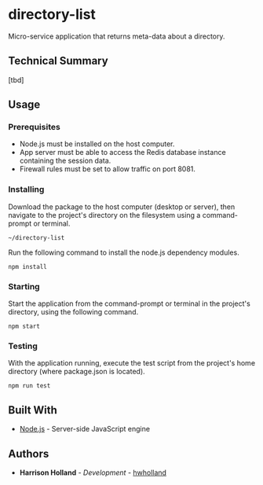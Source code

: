 # directory-list
Micro-service application that returns meta-data about a directory.

## Technical Summary
[tbd]

## Usage

### Prerequisites
* Node.js must be installed on the host computer.
* App server must be able to access the Redis database instance containing the session data.
* Firewall rules must be set to allow traffic on port 8081.

### Installing
Download the package to the host computer (desktop or server), then navigate
to the project's directory on the filesystem using a command-prompt or terminal.

```
~/directory-list
```

Run the following command to install the node.js dependency modules.

```
npm install
```

### Starting
Start the application from the command-prompt or terminal in the project's directory, using the following command.

```
npm start
```

### Testing
With the application running, execute the test script from the project's home directory (where package.json is located).

```
npm run test
```
## Built With

* [Node.js](https://nodejs.org) - Server-side JavaScript engine

## Authors
* **Harrison Holland** - *Development* - [hwholland](https://github.com/hwholland)
